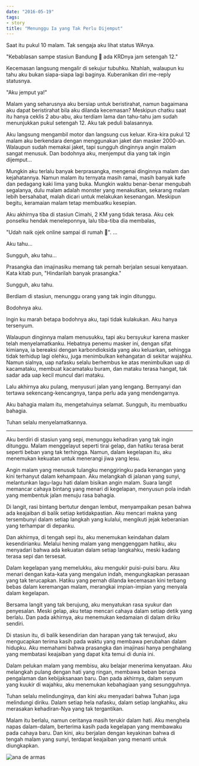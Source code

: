 ```yaml
---
date: "2016-05-19"
tags:
- story
title: "Menunggu Ia yang Tak Perlu Dijemput"
---
```


Saat itu pukul 10 malam. Tak sengaja aku lihat status WAnya.

"Kebablasan sampe stasiun Bandung 🙁 ada KRDnya jam setengah 12."

Kecemasan langsung mengalir di sekujur tubuhku. Ntahlah, walaupun ku tahu aku bukan siapa-siapa lagi baginya. Kuberanikan diri me-reply statusnya. 

"Aku jemput ya!"

Malam yang seharusnya aku bersiap untuk beristirahat, namun bagaimana aku dapat beristirahat bila aku dilanda kecemasan? Meskipun chatku saat itu hanya ceklis 2 abu-abu, aku terdiam lama dan tahu-tahu jam sudah menunjukkan pukul setengah 12. Aku tak peduli balasannya.

Aku langsung mengambil motor dan langsung cus keluar. Kira-kira pukul 12 malam aku berkendara dengan menggunakan jaket dan masker 2000-an. Walaupun sudah memakai jaket, tapi sungguh dinginnya angin malam sangat menusuk. Dan bodohnya aku, menjemput dia yang tak ingin dijemput...

Mungkin aku terlalu banyak berprasangka, mengenai dinginnya malam dan kejahatannya. Namun malam itu ternyata masih ramai, masih banyak kafe dan pedagang kaki lima yang buka. Mungkin waktu benar-benar mengubah segalanya, dulu malam adalah monster yang menakutkan, sekarang malam lebih bersahabat, malah dicari untuk melakukan kesenangan. Meskipun begitu, keramaian malam tetap membuatku kesepian.

Aku akhirnya tiba di stasiun Cimahi, 2 KM yang tidak terasa. Aku cek ponselku hendak meneleponnya, lalu tiba-tiba dia membalas, 

"Udah naik ojek online sampai di rumah 🙂".
...

Aku tahu...

Sungguh, aku tahu...

Prasangka dan imajinasiku memang tak pernah berjalan sesuai kenyataan.
Kata kitab pun, "Hindarilah banyak prasangka."

Sungguh, aku tahu.

Berdiam di stasiun, menunggu orang yang tak ingin ditunggu.

Bodohnya aku.

Ingin ku marah betapa bodohnya aku, tapi tidak kulakukan. Aku hanya tersenyum.

Walaupun dinginnya malam menusukku, tapi aku bersyukur karena masker telah menyelamatkanku. Hebatnya penemu masker ini, dengan sifat kimianya, ia bereaksi dengan karbondioksida yang aku keluarkan, sehingga tidak terhidup lagi olehku, juga menimbulkan kehangatan di sekitar wajahku. Namun sialnya, uap nafasku selalu berhembus ke atas menimbulkan uap di kacamataku, membuat kacamataku buram, dan mataku terasa hangat, tak sadar ada uap kecil muncul dari mataku.

Lalu akhirnya aku pulang, menyusuri jalan yang lengang. Bernyanyi dan tertawa sekencang-kencangnya, tanpa perlu ada yang mendengarnya.

Aku bahagia malam itu, mengetahuinya selamat. Sungguh, itu membuatku bahagia.

Tuhan selalu menyelamatkannya.

---

Aku berdiri di stasiun yang sepi, menunggu kehadiran yang tak ingin ditunggu. Malam menggelayut seperti tirai gelap, dan hatiku terasa berat seperti beban yang tak terhingga. Namun, dalam kegelapan itu, aku menemukan kekuatan untuk menerangi jiwa yang lesu.

Angin malam yang menusuk tulangku menggiringku pada kenangan yang kini terhanyut dalam kehampaan. Aku melangkah di jalanan yang sunyi, melantunkan lagu-lagu hati dalam bisikan angin malam. Suara langit memancar cahaya bintang yang menari di kegelapan, menyusun pola indah yang membentuk jalan menuju rasa bahagia.

Di langit, rasi bintang bertutur dengan lembut, menyampaikan pesan bahwa ada keajaiban di balik setiap ketidakpastian. Aku mencari makna yang tersembunyi dalam setiap langkah yang kulalui, mengikuti jejak keberanian yang terhampar di depanku.

Dan akhirnya, di tengah sepi itu, aku menemukan keindahan dalam kesendirianku. Melalui hening malam yang menggenggam hatiku, aku menyadari bahwa ada kekuatan dalam setiap langkahku, meski kadang terasa sepi dan tersesat.

Dalam kegelapan yang memelukku, aku mengukir puisi-puisi baru. Aku menari dengan kata-kata yang mengalun indah, mengungkapkan perasaan yang tak terucapkan. Hatiku yang pernah dilanda kecemasan kini terbang bebas dalam keremangan malam, merangkai impian-impian yang menyala dalam kegelapan.

Bersama langit yang tak berujung, aku menyatukan rasa syukur dan penyesalan. Meski gelap, aku tetap mencari cahaya dalam setiap detik yang berlalu. Dan pada akhirnya, aku menemukan kedamaian di dalam diriku sendiri.

Di stasiun itu, di balik kesendirian dan harapan yang tak terwujud, aku mengucapkan terima kasih pada waktu yang membawa perubahan dalam hidupku. Aku memahami bahwa prasangka dan imajinasi hanya penghalang yang membatasi keajaiban yang dapat kita temui di dunia ini.

Dalam pelukan malam yang membisu, aku belajar menerima kenyataan. Aku melangkah pulang dengan hati yang ringan, membawa beban berupa pengalaman dan kebijaksanaan baru. Dan pada akhirnya, dalam senyum yang kuukir di wajahku, aku menemukan kebahagiaan yang sesungguhnya.

Tuhan selalu melindunginya, dan kini aku menyadari bahwa Tuhan juga melindungi diriku. Dalam setiap hela nafasku, dalam setiap langkahku, aku merasakan kehadiran-Nya yang tak tergantikan.

Malam itu berlalu, namun ceritanya masih terukir dalam hati. Aku menghela napas dalam-dalam, berterima kasih pada kegelapan yang membawaku pada cahaya baru. Dan kini, aku berjalan dengan keyakinan bahwa di tengah malam yang sunyi, terdapat keajaiban yang menanti untuk diungkapkan.

![ana de armas](https://catatankemalasan.files.wordpress.com/2023/07/ana-de-armas.png)